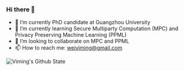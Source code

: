 ### Hi there 👋

- 🔭 I’m currently PhD candidate at Guangzhou University
- 🌱 I’m currently learning Secure Multiparty Computation (MPC) and Privacy Preserving Machine Learning (PPML)
- 👯 I’m looking to collaborate on MPC and PPML
- 📫 How to reach me: weiviming@gmail.com

![Viming's Github State](https://github-readme-stats.vercel.app/api?username=WeiViming&show_icons=true&theme=moltack)
